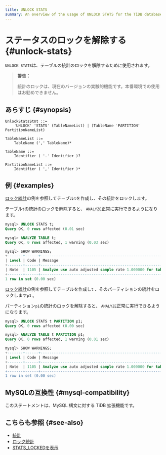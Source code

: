 ```yaml
---
title: UNLOCK STATS
summary: An overview of the usage of UNLOCK STATS for the TiDB database.
---
```


# ステータスのロックを解除する {#unlock-stats}

`UNLOCK STATS`は、テーブルの統計のロックを解除するために使用されます。

> **警告：**
>
> 統計のロックは、現在のバージョンの実験的機能です。本番環境での使用はお勧めできません。

## あらすじ {#synopsis}

```ebnf+diagram
UnlockStatsStmt ::=
    'UNLOCK' 'STATS' (TableNameList) | (TableName 'PARTITION' PartitionNameList)

TableNameList ::=
    TableName (',' TableName)*

TableName ::=
    Identifier ( '.' Identifier )?

PartitionNameList ::=
    Identifier ( ',' Identifier )*
```

## 例 {#examples}

[ロック統計](/sql-statements/sql-statement-lock-stats.md)の例を参照してテーブル`t`を作成し、その統計をロックします。

テーブル`t`の統計のロックを解除すると、 `ANALYZE`正常に実行できるようになります。

```sql
mysql> UNLOCK STATS t;
Query OK, 0 rows affected (0.01 sec)

mysql> ANALYZE TABLE t;
Query OK, 0 rows affected, 1 warning (0.03 sec)

mysql> SHOW WARNINGS;
+-------+------+-----------------------------------------------------------------------------------------------------------------------------------------+
| Level | Code | Message                                                                                                                                 |
+-------+------+-----------------------------------------------------------------------------------------------------------------------------------------+
| Note  | 1105 | Analyze use auto adjusted sample rate 1.000000 for table test.t, reason to use this rate is "use min(1, 110000/8) as the sample-rate=1" |
+-------+------+-----------------------------------------------------------------------------------------------------------------------------------------+
1 row in set (0.00 sec)
```

[ロック統計](/sql-statements/sql-statement-lock-stats.md)の例を参照してテーブルを作成し`t` 、そのパーティションの統計をロックします`p1` 。

パーティション`p1`の統計のロックを解除すると、 `ANALYZE`正常に実行できるようになります。

```sql
mysql> UNLOCK STATS t PARTITION p1;
Query OK, 0 rows affected (0.00 sec)

mysql> ANALYZE TABLE t PARTITION p1;
Query OK, 0 rows affected, 1 warning (0.01 sec)

mysql> SHOW WARNINGS;
+-------+------+----------------------------------------------------------------------------------------------------------------------------------------------------------------------+
| Level | Code | Message                                                                                                                                                              |
+-------+------+----------------------------------------------------------------------------------------------------------------------------------------------------------------------+
| Note  | 1105 | Analyze use auto adjusted sample rate 1.000000 for table test.t's partition p1, reason to use this rate is "TiDB assumes that the table is empty, use sample-rate=1" |
+-------+------+----------------------------------------------------------------------------------------------------------------------------------------------------------------------+
1 row in set (0.00 sec)
```

## MySQLの互換性 {#mysql-compatibility}

このステートメントは、MySQL 構文に対する TiDB 拡張機能です。

## こちらも参照 {#see-also}

-   [統計](/statistics.md#lock-statistics)
-   [ロック統計](/sql-statements/sql-statement-lock-stats.md)
-   [STATS_LOCKEDを表示](/sql-statements/sql-statement-show-stats-locked.md)
